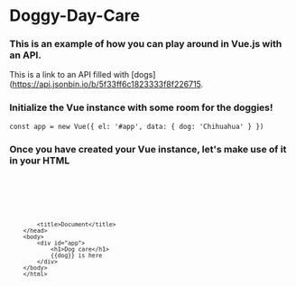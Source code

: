 # Doggy-Day-Care

### This is an example of how you can play around in Vue.js with an API.

This is a link to an API filled with [dogs](https://api.jsonbin.io/b/5f33ff6c1823333f8f226715.

### Initialize the Vue instance with some room for the doggies!

`
const app = new Vue({
        el: '#app',
        data: {
            dog: 'Chihuahua'
        }
    })
`

### Once you have created your Vue instance, let's make use of it in your HTML

<code>
        <html lang="en">
        <head>
            <meta charset="UTF-8">

            <title>Document</title>
        </head>
        <body>
            <div id="app">
                <h1>Dog care</h1>
                {{dog}} is here
            </div>
        </body>
        </html>
</code>


